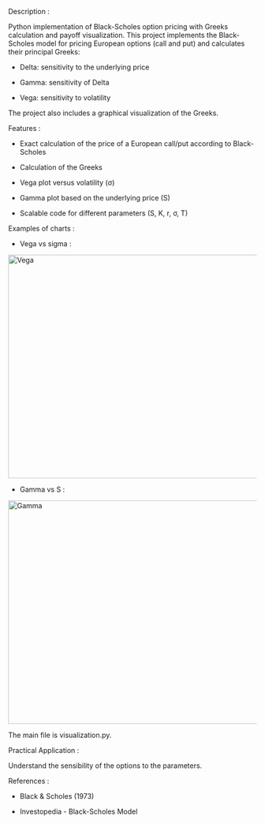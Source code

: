 Description :

Python implementation of Black-Scholes option pricing with Greeks calculation and payoff visualization.
This project implements the Black-Scholes model for pricing European options (call and put) and calculates their principal Greeks:

- Delta: sensitivity to the underlying price

- Gamma: sensitivity of Delta

- Vega: sensitivity to volatility

The project also includes a graphical visualization of the Greeks.

Features :

- Exact calculation of the price of a European call/put according to Black-Scholes

- Calculation of the Greeks

- Vega plot versus volatility (σ)

- Gamma plot based on the underlying price (S)

- Scalable code for different parameters (S, K, r, σ, T)

Examples of charts :

- Vega vs sigma :

<img width="563" height="453" alt="Vega" src="https://github.com/user-attachments/assets/9c9d3948-9ab1-4fc9-88c6-e1888cee0fc0" />

- Gamma vs S :

<img width="585" height="453" alt="Gamma" src="https://github.com/user-attachments/assets/4877d107-2410-4671-a3b7-3500a8a6ff92" />

The main file is visualization.py.

Practical Application :

Understand the sensibility of the options to the parameters.

References :

- Black & Scholes (1973)

- Investopedia - Black-Scholes Model


